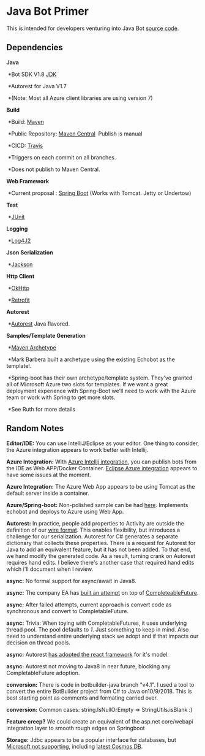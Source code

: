# Java Bot Primer

This is intended for  developers venturing into Java Bot [source code]( https://github.com/Microsoft/botbuilder-java).

## Dependencies
**Java**

​   *Bot SDK V1.8 [JDK](https://www.oracle.com/technetwork/java/javase/downloads/jdk8-downloads-2133151.html)

​   *Autorest for Java V1.7 

​   *(Note: Most all Azure client libraries are using version 7)

**Build**

​   *Build: [Maven](https://maven.apache.org/what-is-maven.html)

​   *Public Repository: [Maven Central](https://search.maven.org/)
​       Publish is manual

​     *CICD: [Travis](https://travis-ci.org/Microsoft/botbuilder-java)

​       *Triggers on each commit on all branches.

​       *Does not publish to Maven Central.

**Web Framework**

​      *Current proposal :  [Spring Boot](http://spring.io/projects/spring-boot) (Works with Tomcat. Jetty or Undertow)

**Test**

​   *[JUnit](https://junit.org/junit5/)

**Logging**

​   *[Log4J2](https://logging.apache.org/log4j/2.x/)

**Json Serialization**

​   *[Jackson](https://github.com/FasterXML/jackson)

**Http Client**

​   *[OkHttp](http://square.github.io/okhttp/)

​   *[Retrofit](https://square.github.io/retrofit/)

**Autorest**

​   *[Autorest](https://github.com/Azure/autorest-clientruntime-for-java) Java flavored.

**Samples/Template Generation**

​   *[Maven Archetype](https://maven.apache.org/guides/introduction/introduction-to-archetypes.html)

​   *Mark Barbera built a archetype using the existing Echobot as the template!.

​   *Spring-boot has their own  archetype/template system.  They've granted all of Microsoft Azure two slots for templates.  If we want a great deployment experience  with Spring-Boot we'll need to  work with the Azure team or work with Spring to get more slots.

​   *See Ruth for more details
   

## Random Notes
   **Editor/IDE:** You can use IntelliJ/Eclipse as your editor.  One thing to consider, the Azure integration appears to work better with Intellij.

   **Azure Integration:** With [Azure Intellij integration](https://plugins.jetbrains.com/plugin/8053-azure-toolkit-for-intellij), you can publish bots from the IDE as Web APP/Docker Container.  [Eclipse Azure integration](https://docs.microsoft.com/en-us/java/azure/eclipse/azure-toolkit-for-eclipse?view=azure-java-stable) appears to have some issues at the moment.

   **Azure Integration:** The Azure Web App appears to be using Tomcat as the default server inside a container.

   **Azure/Spring-boot:** Non-polished sample can be had  [here](https://github.com/daveta/java_spring_bot).  Implements echobot and deploys to Azure using Web App.

   **Autorest:** In practice, people add properties to Activity are outside the definition of our  [wire format](https://github.com/Microsoft/BotBuilder/blob/master/specs/botframework-activity/botframework-activity.md).  This enables flexibility, but introduces a challenge for our serialization.  Autorest for C# generates a separate dictionary that collects these  properties.  There is a request for Autorest for Java to add an equivalent feature, but it has not been added.  To that end, we hand modify the generated code.
As a result, turning crank on Autorest requires hand edits.  I believe there's another case that required hand edits which i'll document when I review.

   **async:** No formal support for async/await in Java8.

   **async:** The company EA has [built an attempt](https://github.com/electronicarts/ea-async) on top of [CompleteableFuture](https://docs.oracle.com/javase/8/docs/api/java/util/concurrent/CompletableFuture.html).

   **async:** After failed attempts, current approach is convert code as  synchronous and convert to CompletableFuture.

   **async:** Trivia: When toying with CompletableFutures, it uses underlying thread pool.  The pool defaults to *1*.  Just something to keep in mind. Also need to understand entire underlying stack we adopt and if that impacts our decision on thread pools.

   **async:** Autorest [has adopted the react framework](https://github.com/ReactiveX/RxJava) for it's model.

   **async:** Autorest not moving to Java8 in near future, blocking any CompletableFuture adoption.

   **conversion:** There is code in botbuilder-java branch "v4.1".  I used a tool to convert the entire BotBuilder project from C# to Java on10/9/2018.  This is best starting point as comments and formating carried over.

   **conversion:** Common cases: string.IsNullOrEmpty => StringUtils.isBlank :)

   **Feature creep?** We could create an equivalent of the asp.net core/webapi integration layer to smooth rough edges on Springboot

   **Storage:** Jdbc appears to be a popular interface for databases, but [Microsoft not supporting](https://www.oracle.com/technetwork/java/index-136695.html), including [latest Cosmos DB](https://docs.microsoft.com/en-us/azure/cosmos-db/sql-api-sdk-java).
